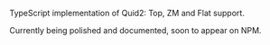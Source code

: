 TypeScript implementation of Quid2: Top, ZM and Flat support.

Currently being polished and documented, soon to appear on NPM.
